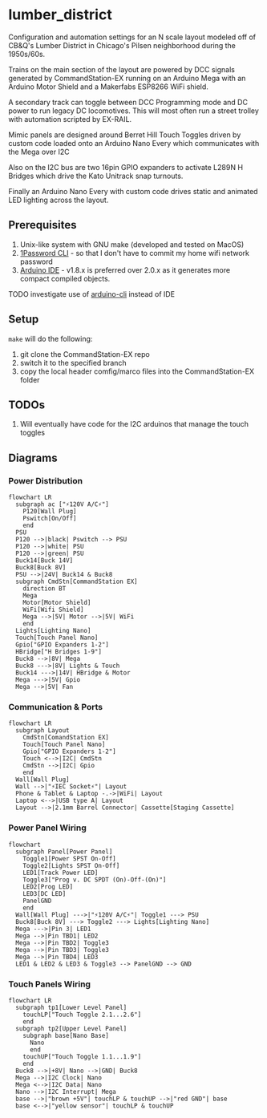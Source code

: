 # lumber_district

Configuration and automation settings for an N scale layout modeled off of CB&Q's Lumber District in Chicago's Pilsen neighborhood during the 1950s/60s.

Trains on the main section of the layout are powered by DCC signals generated by CommandStation-EX running on an Arduino Mega with an Arduino Motor Shield and a Makerfabs ESP8266 WiFi shield. 

A secondary track can toggle between DCC Programming mode and DC power to run legacy DC locomotives. This will most often run a street trolley with automation scripted by EX-RAIL. 

Mimic panels are designed around Berret Hill Touch Toggles driven by custom code loaded onto an Arduino Nano Every which communicates with the Mega over I2C

Also on the I2C bus are two 16pin GPIO expanders to activate L289N H Bridges which drive the Kato Unitrack snap turnouts.

Finally an Arduino Nano Every with custom code drives static and animated LED lighting across the layout. 

## Prerequisites

1. Unix-like system with GNU make (developed and tested on MacOS)
1. [1Password CLI](https://developer.1password.com/docs/cli/get-started#install) - so that I don't have to commit my home wifi network password
1. [Arduino IDE](https://www.arduino.cc/en/software) - v1.8.x is preferred over 2.0.x as it generates more compact compiled objects.

TODO investigate use of [arduino-cli](https://github.com/arduino/arduino-cli) instead of IDE

## Setup

`make` will do the following:
1. git clone the CommandStation-EX repo
1. switch it to the specified branch
1. copy the local header comfig/marco files into the CommandStation-EX folder

## TODOs

1. Will eventually have code for the I2C arduinos that manage the touch toggles

## Diagrams

### Power Distribution

```mermaid
flowchart LR
  subgraph ac ["⚡️120V A/C⚡️"]
    P120[Wall Plug]
    Pswitch[On/Off]
    end
  PSU
  P120 -->|black| Pswitch --> PSU
  P120 -->|white| PSU
  P120 -->|green| PSU
  Buck14[Buck 14V]
  Buck8[Buck 8V]
  PSU -->|24V| Buck14 & Buck8
  subgraph CmdStn[CommandStation EX]
    direction BT
    Mega
    Motor[Motor Shield]
    WiFi[Wifi Shield]
    Mega -->|5V| Motor -->|5V| WiFi
    end
  Lights[Lighting Nano]
  Touch[Touch Panel Nano]
  Gpio["GPIO Expanders 1-2"]
  HBridge["H Bridges 1-9"]
  Buck8 -->|8V| Mega
  Buck8 --->|8V| Lights & Touch
  Buck14 --->|14V| HBridge & Motor
  Mega --->|5V| Gpio
  Mega -->|5V| Fan
```

### Communication & Ports

```mermaid
flowchart LR
  subgraph Layout
    CmdStn[ComandStation EX]
    Touch[Touch Panel Nano]
    Gpio["GPIO Expanders 1-2"]
    Touch <-->|I2C| CmdStn
    CmdStn -->|I2C| Gpio
    end
  Wall[Wall Plug]
  Wall -->|"⚡IEC Socket⚡️"| Layout
  Phone & Tablet & Laptop -.->|WiFi| Layout
  Laptop <-->|USB type A| Layout
  Layout -->|2.1mm Barrel Connector| Cassette[Staging Cassette]
```

### Power Panel Wiring

```mermaid
flowchart 
  subgraph Panel[Power Panel]
    Toggle1[Power SPST On-Off]
    Toggle2[Lights SPST On-Off]
    LED1[Track Power LED]
    Toggle3["Prog v. DC SPDT (On)-Off-(On)"]
    LED2[Prog LED]
    LED3[DC LED]
    PanelGND
    end
  Wall[Wall Plug] --->|"⚡️120V A/C⚡️"| Toggle1 ---> PSU
  Buck8[Buck 8V] ---> Toggle2 ---> Lights[Lighting Nano]
  Mega --->|Pin 3| LED1
  Mega -->|Pin TBD1| LED2
  Mega -->|Pin TBD2| Toggle3
  Mega -->|Pin TBD3| Toggle3
  Mega -->|Pin TBD4| LED3
  LED1 & LED2 & LED3 & Toggle3 --> PanelGND --> GND
```

### Touch Panels Wiring

```mermaid
flowchart LR
  subgraph tp1[Lower Level Panel]
    touchLP["Touch Toggle 2.1...2.6"]
    end
  subgraph tp2[Upper Level Panel]
    subgraph base[Nano Base]
      Nano
      end
    touchUP["Touch Toggle 1.1...1.9"]
    end
  Buck8 -->|+8V| Nano -->|GND| Buck8
  Mega -->|I2C Clock| Nano
  Mega <-->|I2C Data| Nano
  Nano -->|I2C Interrupt| Mega
  base -->|"brown +5V"| touchLP & touchUP -->|"red GND"| base
  base <-->|"yellow sensor"| touchLP & touchUP

```

